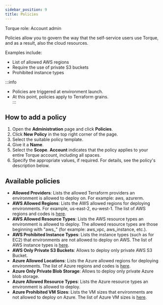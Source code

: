 ```yaml
---
sidebar_position: 9
title: Policies
---
```


Torque role: Account admin

Policies allow you to govern the way that the self-service users use Torque, and as a result, also the cloud resources. 

Examples include:
* List of allowed AWS regions
* Require the use of private S3 buckets
* Prohibited instance types 

:::info
* Policies are triggered at environment launch.
* At this point, policies apply to Terraform grains.   
:::

## How to add a  policy

1. Open the __Administration__ page and click __Policies__.
2. Click __New Policy__ in the top right corner of the page.
3. Select the suitable policy template.
4. Give it a __Name__.
5. Select the __Scope__. __Account__ indicates that the policy applies to your entire Torque account, including all spaces.
6. Specify the appropriate values, if required. For details, see the policy's description below.

## Available policies

* __Allowed Providers__: Lists the allowed Terraform providers an environment is allowed to deploy on. For example: aws, azurerm. 
* __AWS Allowed Regions__: Lists the AWS allowed regions for deploying environments. For example, us-east-2, eu-west-1. The list of AWS regions and codes is [here](https://docs.aws.amazon.com/AWSEC2/latest/UserGuide/using-regions-availability-zones.html#concepts-available-regions).
* __AWS Allowed Resource Types__: Lists the AWS resource types an environment is allowed to deploy. The allowed resource types are those beginning with "aws_" (for example: aws_vpc, aws_instance, etc.).
* __AWS Prohibited Instance Types__: Lists the instance types (such as for EC2) that environments are not allowed to deploy on AWS. The list of AWS instance types is [here](https://aws.amazon.com/ec2/instance-types/).
* __AWS Only Private S3 Buckets__: Allows to deploy only private AWS S3 Bucket.
* __Azure Allowed Locations__: Lists the Azure allowed regions for deploying environments. The list of Azure regions and codes is [here](https://azureprice.net/regions).
* __Azure Only Private Blob Storage__: Allows to deploy only private Azure blob storage.
* __Azure Allowed Resource Types__: Lists the Azure resource types an environment is allowed to deploy.
* __Azure Prohibited VM Sizes__: Lists the VM sizes that environments are not allowed to deploy on Azure. The list of Azure VM sizes is [here](https://learn.microsoft.com/en-us/azure/virtual-machines/sizes).

